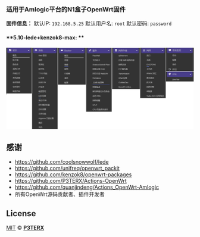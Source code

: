 ### **适用于Amlogic平台的N1盒子OpenWrt固件**
**固件信息：**
默认IP: `192.168.5.25`
默认用户名: `root`
默认密码: `password`
#### **5.10-lede+kenzok8-max: ** ####
![xm1](doc/5.10-lede+kenzok8-max.jpg)

## 感谢
- https://github.com/coolsnowwolf/lede
- https://github.com/unifreq/openwrt_packit
- https://github.com/kenzok8/openwrt-packages
- https://github.com/P3TERX/Actions-OpenWrt
- https://github.com/quanjindeng/Actions_OpenWrt-Amlogic
- 所有OpenWrt源码贡献者、插件开发者

## License
[MIT](https://github.com/P3TERX/Actions-OpenWrt/blob/main/LICENSE) © [**P3TERX**](https://p3terx.com)
